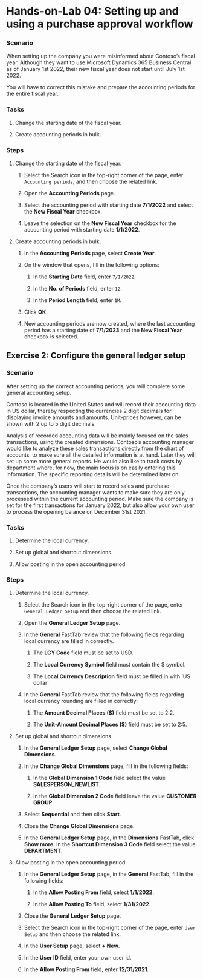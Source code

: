 Hands-on-Lab 04: Setting up and using a purchase approval workflow
===========================================
### Scenario

When setting up the company you were misinformed about Contoso’s fiscal year.
Although they want to use Microsoft Dynamics 365 Business Central as of January
1st 2022, their new fiscal year does not start until July 1st 2022.

You will have to correct this mistake and prepare the accounting periods for the
entire fiscal year.

### Tasks

1.  Change the starting date of the fiscal year.

2.  Create accounting periods in bulk.

### Steps

1.  Change the starting date of the fiscal year.

    1.  Select the Search icon in the top-right corner of the page,
        enter `Accounting periods`, and then choose the related link.

    2.  Open the **Accounting Periods** page.

    3.  Select the accounting period with starting date **7/1/2022** and select
        the **New Fiscal Year** checkbox.

    4.  Leave the selection on the **New Fiscal Year** checkbox for the
        accounting period with starting date **1/1/2022**.

2.  Create accounting periods in bulk.

    1.  In the **Accounting Periods** page, select **Create Year**.

    2.  On the window that opens, fill in the following options:

        1.  In the **Starting Date** field, enter `7/1/2022`.

        2.  In the **No. of Periods** field, enter `12`.

        3.  In the **Period Length** field, enter `1M`.

    3.  Click **OK**.

    4.  New accounting periods are now created, where the last accounting period
        has a starting date of **7/1/2023** and the **New Fiscal Year** checkbox
        is selected.

Exercise 2: Configure the general ledger setup
----------------------------------------------

### Scenario

After setting up the correct accounting periods, you will complete some general
accounting setup.

Contoso is located in the United States and will record their accounting data in
US dollar, thereby respecting the currencies 2 digit decimals for displaying
invoice amounts and amounts. Unit-prices however, can be shown with 2 up to 5
digit decimals.

Analysis of recorded accounting data will be mainly focused on the sales
transactions, using the created dimensions. Contoso’s accounting manager would
like to analyze these sales transactions directly from the chart of accounts, to
make sure all the detailed information is at hand. Later they will set up some
more general reports. He would also like to track costs by department where, for
now, the main focus is on easily entering this information. The specific
reporting details will be determined later on.

Once the company’s users will start to record sales and purchase transactions,
the accounting manager wants to make sure they are only processed within the
current accounting period. Make sure the company is set for the first
transactions for January 2022, but also allow your own user to process the
opening balance on December 31st 2021.

### Tasks

1.  Determine the local currency.

2.  Set up global and shortcut dimensions.

3.  Allow posting in the open accounting period.

### Steps

1.  Determine the local currency.

    1.  Select the Search icon in the top-right corner of the page,
        enter `General Ledger Setup` and then choose the related link.

    2.  Open the **General Ledger Setup** page.

    3.  In the **General** FastTab review that the following fields regarding
        local currency are filled in correctly.

        1.  The **LCY Code** field must be set to USD.

        2.  The **Local Currency Symbol** field must contain the \$ symbol.

        3.  The **Local Currency Description** field must be filled in with ‘US
            dollar’

    4.  In the **General** FastTab review that the following fields regarding
        local currency rounding are filled in correctly:

        1.  The **Amount Decimal Places (\$)** field must be set to 2:2.

        2.  The **Unit-Amount Decimal Places (\$)** field must be set to 2:5.

2.  Set up global and shortcut dimensions.

    1.  In the **General Ledger Setup** page, select **Change Global Dimensions**.

    2.  In the **Change Global Dimensions** page, fill in the following fields:

        1.  In the **Global Dimension 1 Code** field select the value
            **SALESPERSON_NEWLIST**.

        2.  In the **Global Dimension 2 Code** field leave the value **CUSTOMER
            GROUP**.

    3.  Select **Sequential** and then click **Start**.

    4.  Close the **Change Global Dimensions** page.

    5.  In the **General Ledger Setup** page, in the **Dimensions** FastTab,
        click **Show more**. In the **Shortcut Dimension 3 Code** field select
        the value **DEPARTMENT**.

3.  Allow posting in the open accounting period.

    1.  In the **General Ledger Setup** page, in the **General** FastTab, fill
        in the following fields:

        1.  In the **Allow Posting From** field, select **1/1/2022**.

        2.  In the **Allow Posting To** field, select **1/31/2022**.

    2.  Close the **General Ledger Setup** page.

    3.  Select the Search icon in the top-right corner of the page,
        enter `User Setup` and then choose the related link.

    4.  In the **User Setup** page, select **+ New**.

    5.  In the **User ID** field, enter your own user id.

    6.  In the **Allow Posting From** field, enter **12/31/2021**.
